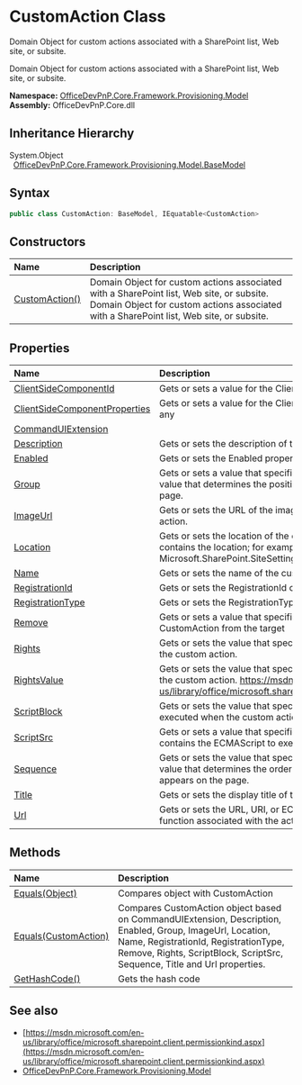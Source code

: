 # CustomAction Class
 Domain Object for custom actions associated with a SharePoint list, Web site, or subsite. 

 Domain Object for custom actions associated with a SharePoint list, Web site, or subsite.   

**Namespace:** [OfficeDevPnP.Core.Framework.Provisioning.Model](OfficeDevPnP.Core.Framework.Provisioning.Model.md)  
**Assembly:** OfficeDevPnP.Core.dll  
## Inheritance Hierarchy
System.Object  
&ensp;[OfficeDevPnP.Core.Framework.Provisioning.Model.BaseModel](OfficeDevPnP.Core.Framework.Provisioning.Model.BaseModel.md)  
## Syntax
```C#
public class CustomAction: BaseModel, IEquatable<CustomAction>
```
## Constructors
|**Name**|**Description**|
|:-----|:-----|
| [CustomAction()](OfficeDevPnP.Core.Framework.Provisioning.Model.CustomAction.ctor1.md) |  Domain Object for custom actions associated with a SharePoint list, Web site, or subsite. Domain Object for custom actions associated with a SharePoint list, Web site, or subsite. 
## Properties
|**Name**|**Description**|
|:-----|:-----|
| [ClientSideComponentId](OfficeDevPnP.Core.Framework.Provisioning.Model.CustomAction.ClientSideComponentId.md) | Gets or sets a value for the ClientSideComponentId, if any
| [ClientSideComponentProperties](OfficeDevPnP.Core.Framework.Provisioning.Model.CustomAction.ClientSideComponentProperties.md) | Gets or sets a value for the ClientSideComponentProperties, if any
| [CommandUIExtension](OfficeDevPnP.Core.Framework.Provisioning.Model.CustomAction.CommandUIExtension.md) | 
| [Description](OfficeDevPnP.Core.Framework.Provisioning.Model.CustomAction.Description.md) | Gets or sets the description of the custom action.
| [Enabled](OfficeDevPnP.Core.Framework.Provisioning.Model.CustomAction.Enabled.md) | Gets or sets the Enabled property value.
| [Group](OfficeDevPnP.Core.Framework.Provisioning.Model.CustomAction.Group.md) | Gets or sets a value that specifies an implementation-specific value that determines the position of the custom action in the page.
| [ImageUrl](OfficeDevPnP.Core.Framework.Provisioning.Model.CustomAction.ImageUrl.md) | Gets or sets the URL of the image associated with the custom action.
| [Location](OfficeDevPnP.Core.Framework.Provisioning.Model.CustomAction.Location.md) | Gets or sets the location of the custom action. A string that contains the location; for example, Microsoft.SharePoint.SiteSettings.
| [Name](OfficeDevPnP.Core.Framework.Provisioning.Model.CustomAction.Name.md) | Gets or sets the name of the custom action.
| [RegistrationId](OfficeDevPnP.Core.Framework.Provisioning.Model.CustomAction.RegistrationId.md) | Gets or sets the RegistrationId of the custom action.
| [RegistrationType](OfficeDevPnP.Core.Framework.Provisioning.Model.CustomAction.RegistrationType.md) | Gets or sets the RegistrationType of the custom action.
| [Remove](OfficeDevPnP.Core.Framework.Provisioning.Model.CustomAction.Remove.md) | Gets or sets a value that specifies whether to Remove the CustomAction from the target
| [Rights](OfficeDevPnP.Core.Framework.Provisioning.Model.CustomAction.Rights.md) | Gets or sets the value that specifies the permissions needed for the custom action.
| [RightsValue](OfficeDevPnP.Core.Framework.Provisioning.Model.CustomAction.RightsValue.md) |  Gets or sets the value that specifies the permissions needed for the custom action. https://msdn.microsoft.com/en-us/library/office/microsoft.sharepoint.client.permissionkind.aspx
| [ScriptBlock](OfficeDevPnP.Core.Framework.Provisioning.Model.CustomAction.ScriptBlock.md) | Gets or sets the value that specifies the ECMAScript to be executed when the custom action is performed.
| [ScriptSrc](OfficeDevPnP.Core.Framework.Provisioning.Model.CustomAction.ScriptSrc.md) | Gets or sets a value that specifies the URI of a file which contains the ECMAScript to execute on the page
| [Sequence](OfficeDevPnP.Core.Framework.Provisioning.Model.CustomAction.Sequence.md) | Gets or sets the value that specifies an implementation-specific value that determines the order of the custom action that appears on the page.
| [Title](OfficeDevPnP.Core.Framework.Provisioning.Model.CustomAction.Title.md) | Gets or sets the display title of the custom action.
| [Url](OfficeDevPnP.Core.Framework.Provisioning.Model.CustomAction.Url.md) | Gets or sets the URL, URI, or ECMAScript (JScript, JavaScript) function associated with the action.
## Methods
|**Name**|**Description**|
|:-----|:-----|
| [Equals(Object)](OfficeDevPnP.Core.Framework.Provisioning.Model.CustomAction.3520ddbb.md) | Compares object with CustomAction
| [Equals(CustomAction)](OfficeDevPnP.Core.Framework.Provisioning.Model.CustomAction.41d3ef4c.md) | Compares CustomAction object based on CommandUIExtension, Description, Enabled, Group, ImageUrl, Location, Name, RegistrationId, RegistrationType, Remove, Rights, ScriptBlock, ScriptSrc, Sequence, Title and Url properties.
| [GetHashCode()](OfficeDevPnP.Core.Framework.Provisioning.Model.CustomAction.1c6872bd.md) | Gets the hash code
## See also
- [https://msdn.microsoft.com/en-us/library/office/microsoft.sharepoint.client.permissionkind.aspx](https://msdn.microsoft.com/en-us/library/office/microsoft.sharepoint.client.permissionkind.aspx)
- [OfficeDevPnP.Core.Framework.Provisioning.Model](OfficeDevPnP.Core.Framework.Provisioning.Model.md)
